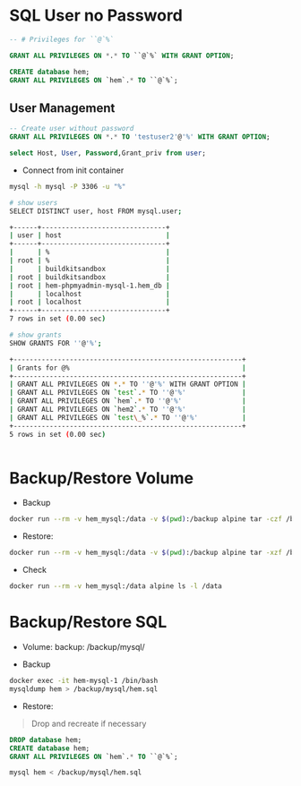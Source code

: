 # SQL User no Password

```sql
-- # Privileges for ``@`%`

GRANT ALL PRIVILEGES ON *.* TO ``@`%` WITH GRANT OPTION;

CREATE database hem;
GRANT ALL PRIVILEGES ON `hem`.* TO ``@`%`;

```

## User Management

```sql
-- Create user without password
GRANT ALL PRIVILEGES ON *.* TO 'testuser2'@'%' WITH GRANT OPTION;

select Host, User, Password,Grant_priv from user;
````

- Connect from init container
```sh
mysql -h mysql -P 3306 -u "%"
```

```sh
# show users
SELECT DISTINCT user, host FROM mysql.user;

+------+-------------------------------+
| user | host                          |
+------+-------------------------------+
|      | %                             |
| root | %                             |
|      | buildkitsandbox               |
| root | buildkitsandbox               |
| root | hem-phpmyadmin-mysql-1.hem_db |
|      | localhost                     |
| root | localhost                     |
+------+-------------------------------+
7 rows in set (0.00 sec)

# show grants
SHOW GRANTS FOR ''@'%';

+---------------------------------------------------------+
| Grants for @%                                           |
+---------------------------------------------------------+
| GRANT ALL PRIVILEGES ON *.* TO ''@'%' WITH GRANT OPTION |
| GRANT ALL PRIVILEGES ON `test`.* TO ''@'%'              |
| GRANT ALL PRIVILEGES ON `hem`.* TO ''@'%'               |
| GRANT ALL PRIVILEGES ON `hem2`.* TO ''@'%'              |
| GRANT ALL PRIVILEGES ON `test\_%`.* TO ''@'%'           |
+---------------------------------------------------------+
5 rows in set (0.00 sec)



```

# Backup/Restore Volume

- Backup
```sh
docker run --rm -v hem_mysql:/data -v $(pwd):/backup alpine tar -czf /backup/hem_mysql_volume_backup.tar.gz -C /data .
```

- Restore:
```sh
docker run --rm -v hem_mysql:/data -v $(pwd):/backup alpine tar -xzf /backup/hem_mysql_volume_backup.tar.gz -C /data
```

- Check

```sh
docker run --rm -v hem_mysql:/data alpine ls -l /data
```


# Backup/Restore SQL

- Volume: backup: /backup/mysql/

- Backup


```sh
docker exec -it hem-mysql-1 /bin/bash
mysqldump hem > /backup/mysql/hem.sql
```
- Restore:
> Drop and recreate if necessary

```sql
DROP database hem;
CREATE database hem;
GRANT ALL PRIVILEGES ON `hem`.* TO ``@`%`;
```

```sh
mysql hem < /backup/mysql/hem.sql
```
